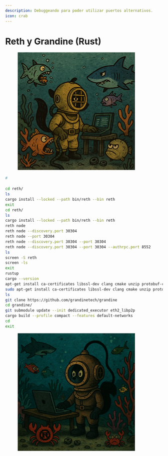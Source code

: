 ```yaml
---
description: Debuggeando para poder utilizar puertos alternativos.
icon: crab
---
```


# Reth y Grandine (Rust)

<figure><img src="../.gitbook/assets/image (1).png" alt="" width="375"><figcaption></figcaption></figure>

```bash
# 

cd reth/
ls
cargo install --locked --path bin/reth --bin reth
exit
cd reth/
ls
cargo install --locked --path bin/reth --bin reth
reth node
reth node --discovery.port 30304
reth node --port 30304
reth node --discovery.port 30304 --port 30304
reth node --discovery.port 30304 --port 30304 --authrpc.port 8552
ls
screen -S reth
screen -ls
exit
rustup
cargo --version
apt-get install ca-certificates libssl-dev clang cmake unzip protobuf-compiler libz-dev
sudo apt-get install ca-certificates libssl-dev clang cmake unzip protobuf-compiler libz-dev
ls
git clone https://github.com/grandinetech/grandine
cd grandine/
git submodule update --init dedicated_executor eth2_libp2p
cargo build --profile compact --features default-networks
cd
exit
```

<figure><img src="../.gitbook/assets/image (1) (1).png" alt="" width="375"><figcaption></figcaption></figure>

